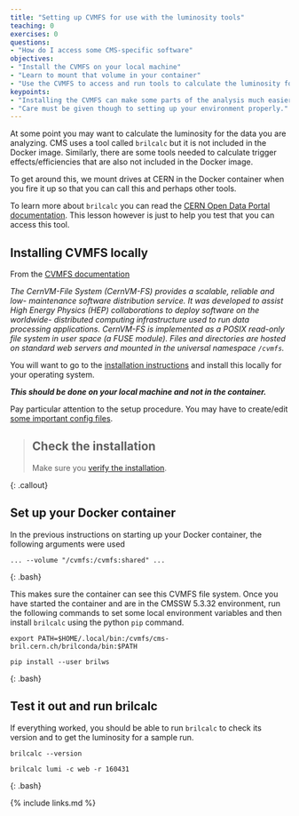 ```yaml
---
title: "Setting up CVMFS for use with the luminosity tools"
teaching: 0
exercises: 0
questions:
- "How do I access some CMS-specific software"
objectives:
- "Install the CVMFS on your local machine"
- "Learn to mount that volume in your container"
- "Use the CVMFS to access and run tools to calculate the luminosity for specific run periods"
keypoints:
- "Installing the CVMFS can make some parts of the analysis much easier"
- "Care must be given though to setting up your environment properly."
---
```


At some point you may want to calculate the luminosity for the data you are analyzing. 
CMS uses a tool called `brilcalc` but it is not included in the Docker image. Similarly, there
are some tools needed to calculate trigger effects/efficiencies that are also not included
in the Docker image. 

To get around this, we mount drives at CERN in the Docker container when you fire it up
so that you can call this and perhaps other tools. 

To learn more about `brilcalc` you can read the 
[CERN Open Data Portal documentation](http://opendata.cern.ch/docs/cms-guide-luminosity-calculation).
This lesson however is just to help you test that you can access this tool. 

## Installing CVMFS locally

From the [CVMFS documentation](https://cvmfs.readthedocs.io/en/stable/index.html)

*The CernVM-File System (CernVM-FS) provides a scalable, reliable and low- maintenance software distribution service. It was developed to assist High Energy Physics (HEP) collaborations to deploy software on the worldwide- distributed computing infrastructure used to run data processing applications. CernVM-FS is implemented as a POSIX read-only file system in user space (a FUSE module). Files and directories are hosted on standard web servers and mounted in the universal namespace `/cvmfs`.*

You will want to go to the [installation instructions](https://cvmfs.readthedocs.io/en/stable/cpt-quickstart.html#) and
install this locally for your operating system. 

***This should be done on your local machine and not in the container.***

Pay particular attention to the setup procedure. You may have to create/edit [some important config files](https://cvmfs.readthedocs.io/en/stable/cpt-quickstart.html#create-default-local). 

> ## Check the installation
>
> Make sure you [verify the installation](https://cvmfs.readthedocs.io/en/stable/cpt-quickstart.html#verify-the-file-system).
>
{: .callout}

## Set up your Docker container

In the previous instructions on starting up your Docker container, the following arguments were used

~~~
... --volume "/cvmfs:/cvmfs:shared" ...
~~~
{: .bash}

This makes sure the container can see this CVMFS file system. Once you have started the container
and are in the CMSSW 5.3.32 environment, run the following commands to set some local environment
variables and then install `brilcalc` using the python `pip` command.

~~~
export PATH=$HOME/.local/bin:/cvmfs/cms-bril.cern.ch/brilconda/bin:$PATH

pip install --user brilws
~~~
{: .bash}

## Test it out and run brilcalc

If everything worked, you should be able to run `brilcalc` to check its version and 
to get the luminosity for a sample run. 

~~~
brilcalc --version

brilcalc lumi -c web -r 160431
~~~
{: .bash}



{% include links.md %}

